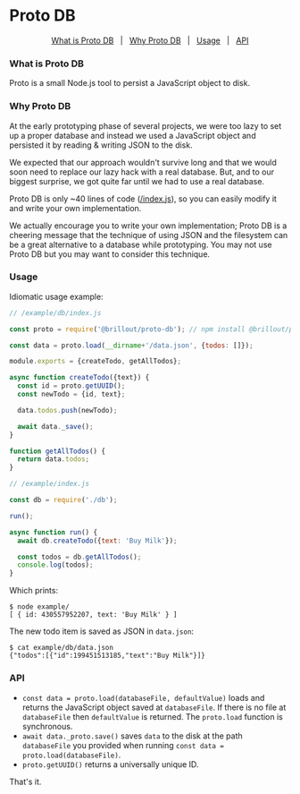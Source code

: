 <!---






    WARNING, READ THIS.
    This is a computed file. Do not edit.
    Instead, edit `/readme.template.md` and run `npm run docs` (or `yarn docs`).












    WARNING, READ THIS.
    This is a computed file. Do not edit.
    Instead, edit `/readme.template.md` and run `npm run docs` (or `yarn docs`).












    WARNING, READ THIS.
    This is a computed file. Do not edit.
    Instead, edit `/readme.template.md` and run `npm run docs` (or `yarn docs`).












    WARNING, READ THIS.
    This is a computed file. Do not edit.
    Instead, edit `/readme.template.md` and run `npm run docs` (or `yarn docs`).












    WARNING, READ THIS.
    This is a computed file. Do not edit.
    Instead, edit `/readme.template.md` and run `npm run docs` (or `yarn docs`).






-->
# Proto DB

<p align='center'>
<a href="#what-is-proto-db">What is Proto DB</a>
&nbsp; | &nbsp;
<a href="#why-proto-db">Why Proto DB</a>
&nbsp; | &nbsp;
<a href="#usage">Usage</a>
&nbsp; | &nbsp;
<a href="#api">API</a>
</p>

### What is Proto DB

Proto is a small Node.js tool to persist a JavaScript object to disk.

### Why Proto DB

At the early prototyping phase of several projects,
we were too lazy to set up a proper database and
instead we used a JavaScript object and persisted it by reading & writing JSON to the disk.

We expected that our approach wouldn't survive long
and that we would soon need to replace our lazy hack with a real database.
But, and to our biggest surprise, we got quite far until we had to use a real database.

Proto DB is only ~40 lines of code ([/index.js](/index.js)),
so you can easily modify it and write your own implementation.

We actually encourage you to write your own implementation;
Proto DB is a cheering message that the technique of using JSON and the filesystem can be a great alternative to a database while prototyping.
You may not use Proto DB but you may want to consider this technique.


### Usage

Idiomatic usage example:

~~~js
// /example/db/index.js

const proto = require('@brillout/proto-db'); // npm install @brillout/proto-db

const data = proto.load(__dirname+'/data.json', {todos: []});

module.exports = {createTodo, getAllTodos};

async function createTodo({text}) {
  const id = proto.getUUID();
  const newTodo = {id, text};

  data.todos.push(newTodo);

  await data._save();
}

function getAllTodos() {
  return data.todos;
}
~~~
~~~js
// /example/index.js

const db = require('./db');

run();

async function run() {
  await db.createTodo({text: 'Buy Milk'});

  const todos = db.getAllTodos();
  console.log(todos);
}
~~~

Which prints:
~~~shell
$ node example/
[ { id: 430557952207, text: 'Buy Milk' } ]
~~~

The new todo item is saved as JSON in `data.json`:
~~~shell
$ cat example/db/data.json
{"todos":[{"id":199451513185,"text":"Buy Milk"}]}
~~~

### API

- `const data = proto.load(databaseFile, defaultValue)` loads and returns the JavaScript object saved at `databaseFile`. If there is no file at `databaseFile` then `defaultValue` is returned. The `proto.load` function is synchronous.
- `await data._proto.save()` saves `data` to the disk at the path `databaseFile` you provided when running `const data = proto.load(databaseFile)`.
- `proto.getUUID()` returns a universally unique ID.

That's it.

<!---






    WARNING, READ THIS.
    This is a computed file. Do not edit.
    Instead, edit `/readme.template.md` and run `npm run docs` (or `yarn docs`).












    WARNING, READ THIS.
    This is a computed file. Do not edit.
    Instead, edit `/readme.template.md` and run `npm run docs` (or `yarn docs`).












    WARNING, READ THIS.
    This is a computed file. Do not edit.
    Instead, edit `/readme.template.md` and run `npm run docs` (or `yarn docs`).












    WARNING, READ THIS.
    This is a computed file. Do not edit.
    Instead, edit `/readme.template.md` and run `npm run docs` (or `yarn docs`).












    WARNING, READ THIS.
    This is a computed file. Do not edit.
    Instead, edit `/readme.template.md` and run `npm run docs` (or `yarn docs`).






-->
